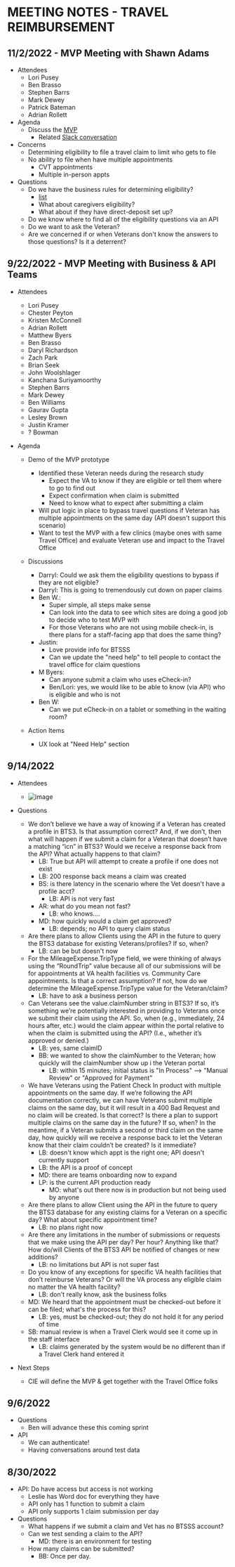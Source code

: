 # MEETING NOTES - TRAVEL REIMBURSEMENT

## 11/2/2022 - MVP Meeting with Shawn Adams
- Attendees
    - Lori Pusey
    - Ben Brasso
    - Stephen Barrs
    - Mark Dewey
    - Patrick Bateman
    - Adrian Rollett
- Agenda
    - Discuss the [MVP](https://app.mural.co/t/vfscie8528/m/vfscie8528/1667222840454/ada0c417b71c922895f1750cd32d869f6213e129?sender=ud3aa760e30b39bcf436d4473)
        - Related [Slack conversation](https://dsva.slack.com/archives/C022AC2STBM/p1667308849059459)
- Concerns
    - Determining eligibility to file a travel claim to limit who gets to file
    - No ability to file when have multiple appointments
        - CVT appointments
        - Multiple in-person appts
- Questions
    - Do we have the business rules for determining eligibility? 
        - [list](https://www.va.gov/health-care/get-reimbursed-for-travel-pay/)
        - What about caregivers eligibility?
        - What about if they have direct-deposit set up?
    - Do we know where to find all of the eligibility questions via an API
    - Do we want to ask the Veteran?
    - Are we concerned if or when Veterans don't know the answers to those questions? Is it a deterrent? 

## 9/22/2022 - MVP Meeting with Business & API Teams
- Attendees
    - Lori Pusey
    - Chester Peyton
    - Kristen McConnell
    - Adrian Rollett
    - Matthew Byers
    - Ben Brasso
    - Daryl Richardson
    - Zach Park
    - Brian Seek
    - John Woolshlager
    - Kanchana Suriyamoorthy
    - Stephen Barrs
    - Mark Dewey
    - Ben Williams
    - Gaurav Gupta
    - Lesley Brown
    - Justin Kramer
    - ? Bowman

- Agenda
    - Demo of the MVP prototype
        - Identified these Veteran needs during the research study
            - Expect the VA to know if they are eligible or tell them where to go to find out
            - Expect confirmation when claim is submitted
            - Need to know what to expect after submitting a claim
        - Will put logic in place to bypass travel questions if Veteran has multiple appointments on the same day (API doesn't support this scenario)    
        - Want to test the MVP with a few clinics (maybe ones with same Travel Office) and evaluate Veteran use and impact to the Travel Office
    - Discussions
        - Darryl: Could we ask them the eligibility questions to bypass if they are not eligible?
        - Darryl: This is going to tremendously cut down on paper claims
        - Ben W.: 
            - Super simple, all steps make sense
            - Can look into the data to see which sites are doing a good job to decide who to test MVP with
            - For those Veterans who are not using mobile check-in, is there plans for a staff-facing app that does the same thing?
        - Justin:
            - Love provide info for BTSSS
            - Can we update the "need help" to tell people to contact the travel office for claim questions
        - M Byers:
            - Can anyone submit a claim who uses eCheck-in?
            - Ben/Lori: yes, we would like to be able to know (via API) who is eligible and who is not
        - Ben W:
            - Can we put eCheck-in on a tablet or something in the waiting room?
        
    - Action Items
        - UX look at "Need Help" section


## 9/14/2022
- Attendees
    - ![image](https://user-images.githubusercontent.com/86678742/190229427-a32679f9-e2e6-482e-b56a-641633fa2971.png)

- Questions 
    - We don’t believe we have a way of knowing if a Veteran has created a profile in BTS3. Is that assumption correct? And, if we don’t, then what will happen if we submit a claim for a Veteran that doesn’t have a matching “icn” in BTS3? Would we receive a response back from the API? What actually happens to that claim? 
      - LB: True but API will attempt to create a profile if one does not exist
      - LB: 200 response back means a claim was created 
      - BS: is there latency in the scenario where the Vet doesn't have a profile acct?
        - LB: API is not very fast
      - AR: what do you mean not fast?
        - LB: who knows....
      - MD: how quickly would a claim get approved?
        - LB: depends; no API to query claim status
    - Are there plans to allow Clients using the API in the future to query the BTS3 database for existing Veterans/profiles? If so, when? 
      - LB: can be but doesn't now
    - For the MileageExpense.TripType field, we were thinking of always using the “RoundTrip” value because all of our submissions will be for appointments at VA health facilities vs. Community Care appointments. Is that a correct assumption? If not, how do we determine the MileageExpense.TripType value for the Veteran/claim? 
      - LB: have to ask a business person
    - Can Veterans see the value.claimNumber string in BTS3? If so, it’s something we’re potentially interested in providing to Veterans once we submit their claim using the API. So, when (e.g., immediately, 24 hours after, etc.) would the claim appear within the portal relative to when the claim is submitted using the API? (I.e., whether it’s approved or denied.)  
      - LB: yes, same claimID
      - BB: we wanted to show the claimNumber to the Veteran; how quickly will the claimNumber show up i the Veteran portal 
        - LB: within 15 minutes; initial status is "In Process" --> "Manual Review" or "Approved for Payment"
    - We have Veterans using the Patient Check In product with multiple appointments on the same day. If we’re following the API documentation correctly, we can have Veterans submit multiple claims on the same day, but it will result in a 400 Bad Request and no claim will be created. Is that correct? Is there a plan to support multiple claims on the same day in the future? If so, when? In the meantime, if a Veteran submits a second or third claim on the same day, how quickly will we receive a response back to let the Veteran know that their claim couldn’t be created? Is it immediate?  
      - LB: doesn't know which appt is the right one; API doesn't currently support
      - LB: the API is a proof of concept
      - MD: there are teams onboarding now to expand
      - LP: is the current API production ready
        - MO: what's out there now is in production but not being used by anyone
    - Are there plans to allow Client using the API in the future to query the BTS3 database for any existing claims for a Veteran on a specific day? What about specific appointment time? 
      - LB: no plans right now
    - Are there any limitations in the number of submissions or requests that we make using the API per day? Per hour? Anything like that? 
How do/will Clients of the BTS3 API be notified of changes or new additions? 
      - LB: no limitations but API is not super fast
    - Do you know of any exceptions for specific VA health facilities that don’t reimburse Veterans? Or will the VA process any eligible claim no matter the VA health facility? 
      - LB: don't really know, ask the business folks
    - MD: We heard that the appointment must be checked-out before it can be filed; what's the process for this?
      - LB: yes, must be checked-out; they do not hold it for any period of time
    - SB: manual review is when a Travel Clerk would see it come up in the staff interface
      - LB: claims generated by the system would be no different than if a Travel Clerk hand entered it
- Next Steps
  - CIE will define the MVP & get together with the Travel Office folks

## 9/6/2022
- Questions
  - Ben will advance these this coming sprint
- API
  - We can authenticate!
  - Having conversations around test data

## 8/30/2022
- API: Do have access but access is not working
  - Leslie has Word doc for everything they have
  - API only has 1 function to submit a claim
  - API only supports 1 claim submission per day
- Questions
  - What happens if we submit a claim and Vet has no BTSSS account?
  - Can we test sending a claim to the API? 
      - MD: there is an environment for testing
  - How many claims can be submitted? 
      - BB: Once per day.
